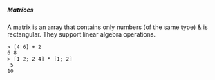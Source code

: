##### Matrices

A matrix is an array that contains only numbers (of the same type) & is rectangular. They support linear algebra operations.

```fl
> [4 6] + 2
6 8
> [1 2; 2 4] * [1; 2]
 5
10
```
